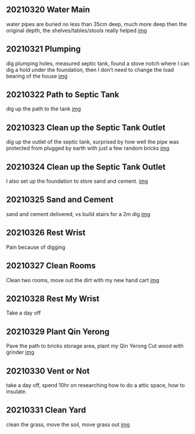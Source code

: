 ## 20210320 Water Main
water pipes are buried no less than 35cm deep, much more deep then the original depth, the shelves/tables/stools really helped
[img](imgs/20210320/)

## 20210321 Plumping
dig plumping holes, measured septic tank, found a stove notch where I can dig a hold under the foundation, then I don’t need to change the load bearing of the house
[img](imgs/20210321/)

## 20210322 Path to Septic Tank
dig up the path to the tank
[img](imgs/20210322/)

## 20210323 Clean up the Septic Tank Outlet
dig up the outlet of the septic tank, surprised by how well the pipe was protected from plugged by earth with just a few random bricks
[img](imgs/20210323/)

## 20210324 Clean up the Septic Tank Outlet
I also set up the foundation to store sand and cement. [img](imgs/20210324/)

## 20210325 Sand and Cement
sand and cement delivered, vs build stairs for a 2m dig [img](imgs/20210325/)

## 20210326 Rest Wrist
Pain because of digging

## 20210327 Clean Rooms
Clean two rooms, move out the dirt with my new hand cart [img](imgs/20210327/)

## 20210328 Rest My Wrist
Take a day off

## 20210329 Plant Qin Yerong
Pave the path to bricks storage area, plant my Qin Yerong
Cut wood with grinder [img](imgs/20210329/)

## 20210330 Vent or Not
take a day off, spend 10hr on researching how to do a attic space, how to
insulate.

## 20210331 Clean Yard
clean the grass, move the soil, move grass out
[img](imgs/20210331/)
